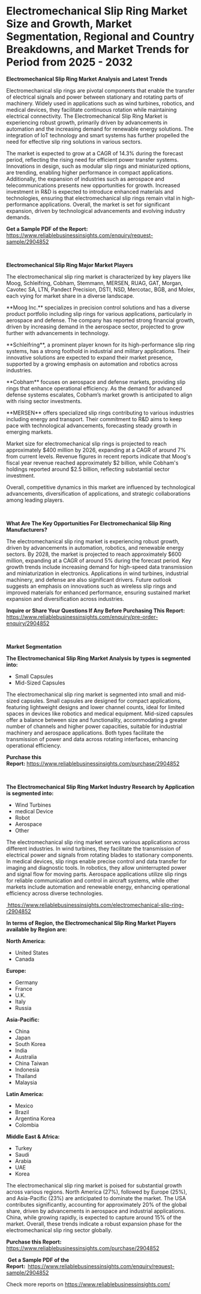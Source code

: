 <p><h1>Electromechanical Slip Ring Market Size and Growth, Market Segmentation, Regional and Country Breakdowns, and Market Trends for Period from 2025 -  2032</h1></p><p><strong>Electromechanical Slip Ring Market Analysis and Latest Trends</strong></p>
<p><p>Electromechanical slip rings are pivotal components that enable the transfer of electrical signals and power between stationary and rotating parts of machinery. Widely used in applications such as wind turbines, robotics, and medical devices, they facilitate continuous rotation while maintaining electrical connectivity. The Electromechanical Slip Ring Market is experiencing robust growth, primarily driven by advancements in automation and the increasing demand for renewable energy solutions. The integration of IoT technology and smart systems has further propelled the need for effective slip ring solutions in various sectors.</p><p>The market is expected to grow at a CAGR of 14.3% during the forecast period, reflecting the rising need for efficient power transfer systems. Innovations in design, such as modular slip rings and miniaturized options, are trending, enabling higher performance in compact applications. Additionally, the expansion of industries such as aerospace and telecommunications presents new opportunities for growth. Increased investment in R&D is expected to introduce enhanced materials and technologies, ensuring that electromechanical slip rings remain vital in high-performance applications. Overall, the market is set for significant expansion, driven by technological advancements and evolving industry demands.</p></p>
<p><strong>Get a Sample PDF of the Report:&nbsp;</strong> <a href="https://www.reliablebusinessinsights.com/enquiry/request-sample/2904852?utm_campaign=2737&utm_medium=2&utm_source=Github&utm_content=ia&utm_term=12032025&utm_id=electromechanical-slip-ring">https://www.reliablebusinessinsights.com/enquiry/request-sample/2904852</a></p>
<p>&nbsp;</p>
<p><strong>Electromechanical Slip Ring Major Market Players</strong></p>
<p><p>The electromechanical slip ring market is characterized by key players like Moog, Schleifring, Cobham, Stemmann, MERSEN, RUAG, GAT, Morgan, Cavotec SA, LTN, Pandect Precision, DSTI, NSD, Mercotac, BGB, and Molex, each vying for market share in a diverse landscape.</p><p>**Moog Inc.** specializes in precision control solutions and has a diverse product portfolio including slip rings for various applications, particularly in aerospace and defense. The company has reported strong financial growth, driven by increasing demand in the aerospace sector, projected to grow further with advancements in technology.</p><p>**Schleifring**, a prominent player known for its high-performance slip ring systems, has a strong foothold in industrial and military applications. Their innovative solutions are expected to expand their market presence, supported by a growing emphasis on automation and robotics across industries.</p><p>**Cobham** focuses on aerospace and defense markets, providing slip rings that enhance operational efficiency. As the demand for advanced defense systems escalates, Cobham’s market growth is anticipated to align with rising sector investments.</p><p>**MERSEN** offers specialized slip rings contributing to various industries including energy and transport. Their commitment to R&D aims to keep pace with technological advancements, forecasting steady growth in emerging markets.</p><p>Market size for electromechanical slip rings is projected to reach approximately $400 million by 2026, expanding at a CAGR of around 7% from current levels. Revenue figures in recent reports indicate that Moog's fiscal year revenue reached approximately $2 billion, while Cobham's holdings reported around $2.5 billion, reflecting substantial sector investment.</p><p>Overall, competitive dynamics in this market are influenced by technological advancements, diversification of applications, and strategic collaborations among leading players.</p></p>
<p>&nbsp;</p>
<p><strong>What Are The Key Opportunities For Electromechanical Slip Ring Manufacturers?</strong></p>
<p><p>The electromechanical slip ring market is experiencing robust growth, driven by advancements in automation, robotics, and renewable energy sectors. By 2028, the market is projected to reach approximately $600 million, expanding at a CAGR of around 5% during the forecast period. Key growth trends include increasing demand for high-speed data transmission and miniaturization in electronics. Applications in wind turbines, industrial machinery, and defense are also significant drivers. Future outlook suggests an emphasis on innovations such as wireless slip rings and improved materials for enhanced performance, ensuring sustained market expansion and diversification across industries.</p></p>
<p><strong>Inquire or Share Your Questions If Any Before Purchasing This Report:</strong> <a href="https://www.reliablebusinessinsights.com/enquiry/pre-order-enquiry/2904852?utm_campaign=2737&utm_medium=2&utm_source=Github&utm_content=ia&utm_term=12032025&utm_id=electromechanical-slip-ring">https://www.reliablebusinessinsights.com/enquiry/pre-order-enquiry/2904852</a></p>
<p>&nbsp;</p>
<p><strong>Market Segmentation</strong></p>
<p><strong>The Electromechanical Slip Ring Market Analysis by types is segmented into:</strong></p>
<p><ul><li>Small Capsules</li><li>Mid-Sized Capsules</li></ul></p>
<p><p>The electromechanical slip ring market is segmented into small and mid-sized capsules. Small capsules are designed for compact applications, featuring lightweight designs and lower channel counts, ideal for limited spaces in devices like robotics and medical equipment. Mid-sized capsules offer a balance between size and functionality, accommodating a greater number of channels and higher power capacities, suitable for industrial machinery and aerospace applications. Both types facilitate the transmission of power and data across rotating interfaces, enhancing operational efficiency.</p></p>
<p><strong>Purchase this Report:&nbsp;</strong><a href="https://www.reliablebusinessinsights.com/purchase/2904852?utm_campaign=2737&utm_medium=2&utm_source=Github&utm_content=ia&utm_term=12032025&utm_id=electromechanical-slip-ring">https://www.reliablebusinessinsights.com/purchase/2904852</a></p>
<p>&nbsp;</p>
<p><strong>The Electromechanical Slip Ring Market Industry Research by Application is segmented into:</strong></p>
<p><ul><li>Wind Turbines</li><li>medical Device</li><li>Robot</li><li>Aerospace</li><li>Other</li></ul></p>
<p><p>The electromechanical slip ring market serves various applications across different industries. In wind turbines, they facilitate the transmission of electrical power and signals from rotating blades to stationary components. In medical devices, slip rings enable precise control and data transfer for imaging and diagnostic tools. In robotics, they allow uninterrupted power and signal flow for moving parts. Aerospace applications utilize slip rings for reliable communication and control in aircraft systems, while other markets include automation and renewable energy, enhancing operational efficiency across diverse technologies.</p></p>
<p><a href="https://www.reliablebusinessinsights.com/electromechanical-slip-ring-r2904852?utm_campaign=2737&utm_medium=2&utm_source=Github&utm_content=ia&utm_term=12032025&utm_id=electromechanical-slip-ring">&nbsp;https://www.reliablebusinessinsights.com/electromechanical-slip-ring-r2904852</a></p>
<p><strong>In terms of Region, the Electromechanical Slip Ring Market Players available by Region are:</strong></p>
<p>
    <p> <strong> North America: </strong>
        <ul>
            <li>United States</li>
            <li>Canada</li>
        </ul>
        </p> 
    <p> <strong> Europe: </strong>
        <ul>
            <li>Germany</li>
            <li>France</li>
            <li>U.K.</li>
            <li>Italy</li>
            <li>Russia</li>
        </ul>
        </p> 
    <p> <strong> Asia-Pacific: </strong>
        <ul>
            <li>China</li>
            <li>Japan</li>
            <li>South Korea</li>
            <li>India</li>
            <li>Australia</li>
            <li>China Taiwan</li>
            <li>Indonesia</li>
            <li>Thailand</li>
            <li>Malaysia</li>
        </ul>
        </p> 
    <p> <strong> Latin America: </strong>
        <ul>
            <li>Mexico</li>
            <li>Brazil</li>
            <li>Argentina Korea</li>
            <li>Colombia</li>
        </ul>
        </p> 
    <p> <strong> Middle East & Africa: </strong>
        <ul>
            <li>Turkey</li>
            <li>Saudi</li>
            <li>Arabia</li>
            <li>UAE</li>
            <li>Korea</li>
        </ul>
    </p>
    </p>
<p><p>The electromechanical slip ring market is poised for substantial growth across various regions. North America (27%), followed by Europe (25%), and Asia-Pacific (23%) are anticipated to dominate the market. The USA contributes significantly, accounting for approximately 20% of the global share, driven by advancements in aerospace and industrial applications. China, while growing rapidly, is expected to capture around 15% of the market. Overall, these trends indicate a robust expansion phase for the electromechanical slip ring sector globally.</p></p>
<p><strong>Purchase this Report: </strong><a href="https://www.reliablebusinessinsights.com/purchase/2904852?utm_campaign=2737&utm_medium=2&utm_source=Github&utm_content=ia&utm_term=12032025&utm_id=electromechanical-slip-ring">https://www.reliablebusinessinsights.com/purchase/2904852</a></p>
<p>&nbsp;<strong>Get a Sample PDF of the Report:&nbsp;&nbsp;</strong><a href="https://www.reliablebusinessinsights.com/enquiry/request-sample/2904852?utm_campaign=2737&utm_medium=2&utm_source=Github&utm_content=ia&utm_term=12032025&utm_id=electromechanical-slip-ring">https://www.reliablebusinessinsights.com/enquiry/request-sample/2904852</a></p>
<p><strong></strong></p>
<p>Check more reports on <a href="https://www.reliablebusinessinsights.com/?utm_campaign=2737&utm_medium=2&utm_source=Github&utm_content=ia&utm_term=12032025&utm_id=electromechanical-slip-ring">https://www.reliablebusinessinsights.com/</a></p>
